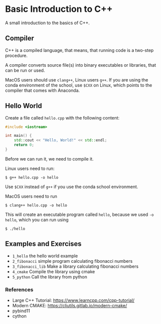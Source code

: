 # Basic Introduction to C++

A small introduction to the basics of C++.

## Compiler

C++ is a compiled language, that means,
that running code is a two-step procedure.

A compiler converts source file(s) into binary
executables or libraries, that can be run or
used.

MacOS users should use `clang++`, Linux users `g++`.
If you are using the conda environment of the school,
use `$CXX` on Linux, which points to the compiler
that comes with Anaconda.


## Hello World

Create a file called `hello.cpp` with the 
following content:

```c++
#include <iostream>

int main() {
    std::cout << "Hello, World!" << std::endl;
    return 0;
}
```

Before we can run it, we need to compile it.

Linux users need to run:
```
$ g++ hello.cpp -o hello
```
Use `$CXX` instead of `g++` if you use the conda school environment.

MacOS users need to run

```
$ clang++ hello.cpp -o hello
```

This will create an executable program called `hello`, because we used `-o hello`, which you can run using

```
$ ./hello
```

## Examples and Exercises

* `1_hello` the hello world example
* `2_fibonacci` simple program calculating fibonacci numbers
* `3_fibonacci_lib` Make a library calculating fibonacci numbers
* `4_cmake` Compile the library using cmake
* `5_python` Call the library from python


### References

* Large C++ Tutorial: https://www.learncpp.com/cpp-tutorial/
* Modern CMAKE: https://cliutils.gitlab.io/modern-cmake/
* pybind11
* cython
